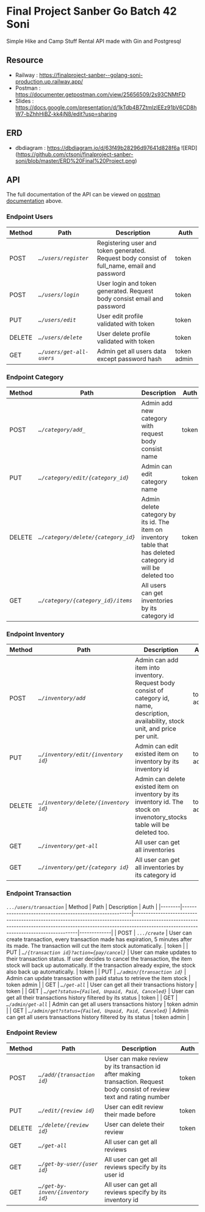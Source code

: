 # Final Project Sanber Go Batch 42 Soni
Simple Hike and Camp Stuff Rental API made with Gin and Postgresql
## Resource
* Railway : https://finalproject-sanber--golang-soni-production.up.railway.app/
* Postman : https://documenter.getpostman.com/view/25656509/2s93CNMtFD
* Slides  : https://docs.google.com/presentation/d/1kTdb4B7ZtmlzIEEz91bV6CD8hW7-bZhhHiBZ-kk4jN8/edit?usp=sharing

## ERD
* dbdiagram : https://dbdiagram.io/d/63f49b28296d97641d828f6a
![ERD] (https://github.com/ctsoni/finalproject-sanber-soni/blob/master/ERD%20Final%20Project.png)

## API
The full documentation of the API can be viewed on [postman documentation](https://documenter.getpostman.com/view/25656509/2s93CNMtFD) above.
### Endpoint Users 
| Method | Path                      | Description                                                                                 | Auth        |
|--------|---------------------------|---------------------------------------------------------------------------------------------|-------------|
| POST   | *`…/users/register`*     | Registering user and token generated. Request body consist of full_name, email and password | token       |
| POST   | *`…/users/login`*         | User login and token generated. Request body consist email and password                     | token       |
| PUT    | *`…/users/edit`*          | User edit profile validated with token                                                      | token       |
| DELETE | *`…/users/delete`*        | User delete profile validated with token                                                    | token       |
| GET    | *`…/users/get-all-users`* | Admin get all users data except password hash                                               | token admin |

### Endpoint Category
| Method | Path                                | Description                                                                                                    | Auth        |
|--------|-------------------------------------|----------------------------------------------------------------------------------------------------------------|-------------|
| POST   | *`…/category/add_`*                 | Admin add new category with request body consist name                                                          | token       |
| PUT    | *`…/category/edit/{category_id}`*   | Admin can edit category name                                                                                   | token       |
| DELETE | *`…/category/delete/{category_id}`* | Admin delete category by its id. The item on inventory table that has deleted category id will be deleted too  | token       |
| GET    | *`…/category/{category_id}/items`*  | All users can get inventories by its category id                                                               |             |

### Endpoint Inventory
| Method | Path                                  | Description                                                                                                                              | Auth        |
|--------|---------------------------------------|------------------------------------------------------------------------------------------------------------------------------------------|-------------|
| POST   | *`…/inventory/add`*                   | Admin can add item into inventory. Request body consist of category id, name, description, availability, stock unit, and price per unit. | token admin |
| PUT    | *`…/inventory/edit/{inventory id}`*   | Admin can edit existed item on inventory by its inventory id                                                                             | token admin |
| DELETE | *`…/inventory/delete/{inventory id}`* | Admin can delete existed item on inventory by its inventory id. The stock on invenotory_stocks table will be deleted too.                | token admin |
| GET    | *`…/inventory/get-all`*               | All user can get all inventories                                                                                                         |             |
| GET    | *`…/inventory/get/{category id}`*     | All user can get all inventories by its category id                                                                                      |             |

### Endpoint Transaction
*`.../users/transaction`*
| Method | Path                                                    | Description                                                                                                                                                                                                       | Auth        |
|--------|---------------------------------------------------------|-------------------------------------------------------------------------------------------------------------------------------------------------------------------------------------------------------------------|-------------|
| POST   | *`.../create`*                                          | User can create transaction, every transaction made has expiration, 5 minutes after its made. The transaction will cut the item stock automatically.                                                              | token       |
| PUT    | *`…/{transaction id}?action={pay/cancel}`*              | User can make updates to their transaction status. If user decides to cancel the transaction, the item stock will back up automatically. If the transaction already expire, the stock also back up automatically. | token       |
| PUT    | *`…/admin/{transaction id}`*                            | Admin can update transaction with paid status to retrieve the item stock                                                                                                                                          | token admin |
| GET    | *`…/get-all`*                                           | User can get all their transactions history                                                                                                                                                                       | token       |
| GET    | *`…/get?status={Failed, Unpaid, Paid, Canceled}`*       | User can get all their transactions history filtered by its status                                                                                                                                                | token       |
| GET    | *`…/admin/get-all`*                                     | Admin can get all users transactions history                                                                                                                                                                      | token admin |
| GET    | *`…/admin/get?status={Failed, Unpaid, Paid, Canceled}`* | Admin can get all users transactions history filtered by its status                                                                                                                                               | token admin |

### Endpoint Review
| Method | Path                              | Description                                                                                                                 | Auth  |
|--------|-----------------------------------|-----------------------------------------------------------------------------------------------------------------------------|-------|
| POST   | *`…/add/{transaction id}`*        | User can make review by its transaction id after making transaction.  Request body consist of review text and rating number | token |
| PUT    | *`…/edit/{review id}`*            | User can edit review their made before                                                                                      | token |
| DELETE | *`…/delete/{review id}`*          | User can delete their review                                                                                                | token |
| GET    | *`…/get-all`*                     | All user can get all reviews                                                                                                |       |
| GET    | *`…/get-by-user/{user id}`*       | All user can get all reviews specify by its user id                                                                         |       |
| GET    | *`…/get-by-inven/{inventory id}`* | All user can get all reviews specify by its inventory id                                                                    |       |
